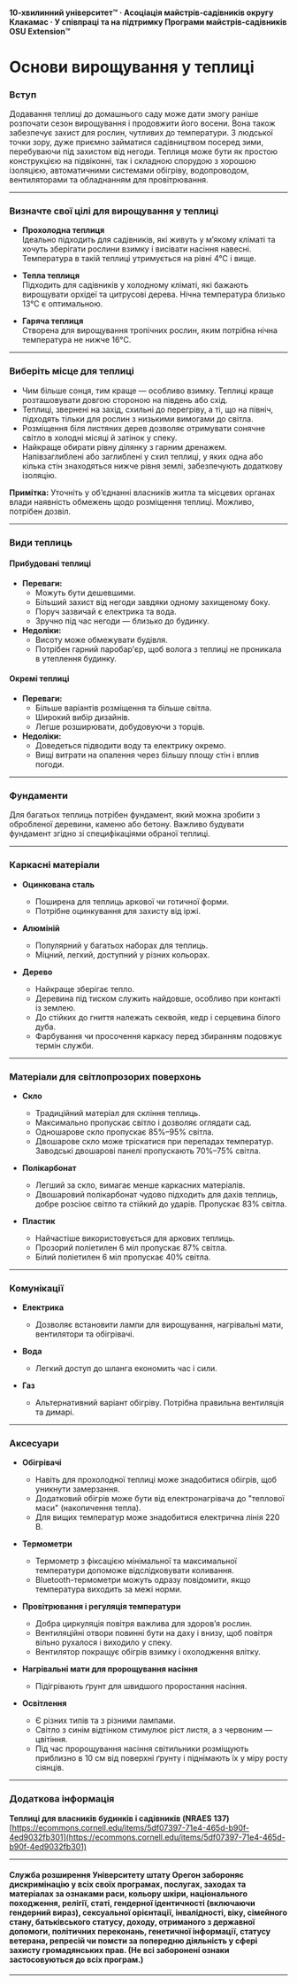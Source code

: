 #### 10-хвилинний університет™ · Асоціація майстрів-садівників округу Клакамас · У співпраці та на підтримку Програми майстрів-садівників OSU Extension™

# Основи вирощування у теплиці

### Вступ

Додавання теплиці до домашнього саду може дати змогу раніше розпочати сезон вирощування і продовжити його восени. Вона також забезпечує захист для рослин, чутливих до температури. З людської точки зору, дуже приємно займатися садівництвом посеред зими, перебуваючи під захистом від негоди. Теплиця може бути як простою конструкцією на підвіконні, так і складною спорудою з хорошою ізоляцією, автоматичними системами обігріву, водопроводом, вентиляторами та обладнанням для провітрювання.

---

### Визначте свої цілі для вирощування у теплиці

- **Прохолодна теплиця**  
  Ідеально підходить для садівників, які живуть у м’якому кліматі та хочуть зберігати рослини взимку і висівати насіння навесні. Температура в такій теплиці утримується на рівні 4°C і вище.

- **Тепла теплиця**  
  Підходить для садівників у холодному кліматі, які бажають вирощувати орхідеї та цитрусові дерева. Нічна температура близько 13°C є оптимальною.

- **Гаряча теплиця**  
  Створена для вирощування тропічних рослин, яким потрібна нічна температура не нижче 16°C.

---

### Виберіть місце для теплиці

- Чим більше сонця, тим краще — особливо взимку. Теплиці краще розташовувати довгою стороною на південь або схід.
- Теплиці, звернені на захід, схильні до перегріву, а ті, що на північ, підходять тільки для рослин з низькими вимогами до світла.
- Розміщення біля листяних дерев дозволяє отримувати сонячне світло в холодні місяці й затінок у спеку.
- Найкраще обирати рівну ділянку з гарним дренажем. Напівзаглиблені або заглиблені у схил теплиці, у яких одна або кілька стін знаходяться нижче рівня землі, забезпечують додаткову ізоляцію.

**Примітка:** Уточніть у об’єднанні власників житла та місцевих органах влади наявність обмежень щодо розміщення теплиці. Можливо, потрібен дозвіл.

---

### Види теплиць

#### Прибудовані теплиці

- **Переваги:**
  - Можуть бути дешевшими.
  - Більший захист від негоди завдяки одному захищеному боку.
  - Поруч зазвичай є електрика та вода.
  - Зручно під час негоди — близько до будинку.
- **Недоліки:**
  - Висоту може обмежувати будівля.
  - Потрібен гарний паробар'єр, щоб волога з теплиці не проникала в утеплення будинку.

#### Окремі теплиці

- **Переваги:**
  - Більше варіантів розміщення та більше світла.
  - Широкий вибір дизайнів.
  - Легше розширювати, добудовуючи з торців.
- **Недоліки:**
  - Доведеться підводити воду та електрику окремо.
  - Вищі витрати на опалення через більшу площу стін і вплив погоди.

---

### Фундаменти

Для багатьох теплиць потрібен фундамент, який можна зробити з обробленої деревини, каменю або бетону. Важливо будувати фундамент згідно зі специфікаціями обраної теплиці.

---

### Каркасні матеріали

- **Оцинкована сталь**
  - Поширена для теплиць аркової чи готичної форми.
  - Потрібне оцинкування для захисту від іржі.

- **Алюміній**
  - Популярний у багатьох наборах для теплиць.
  - Міцний, легкий, доступний у різних кольорах.

- **Дерево**
  - Найкраще зберігає тепло.
  - Деревина під тиском служить найдовше, особливо при контакті із землею.
  - До стійких до гниття належать секвойя, кедр і серцевина білого дуба.
  - Фарбування чи просочення каркасу перед збиранням подовжує термін служби.

---

### Матеріали для світлопрозорих поверхонь

- **Скло**
  - Традиційний матеріал для скління теплиць.
  - Максимально пропускає світло і дозволяє оглядати сад.
  - Одношарове скло пропускає 85%–95% світла.
  - Двошарове скло може тріскатися при перепадах температур. Заводські двошарові панелі пропускають 70%–75% світла.

- **Полікарбонат**
  - Легший за скло, вимагає менше каркасних матеріалів.
  - Двошаровий полікарбонат чудово підходить для дахів теплиць, добре розсіює світло та стійкий до ударів. Пропускає 83% світла.

- **Пластик**
  - Найчастіше використовується для аркових теплиць.
  - Прозорий поліетилен 6 міл пропускає 87% світла.
  - Білий поліетилен 6 міл пропускає 40% світла.

---

### Комунікації

- **Електрика**
  - Дозволяє встановити лампи для вирощування, нагрівальні мати, вентилятори та обігрівачі.

- **Вода**
  - Легкий доступ до шланга економить час і сили.

- **Газ**
  - Альтернативний варіант обігріву. Потрібна правильна вентиляція та димарі.

---

### Аксесуари

- **Обігрівачі**
  - Навіть для прохолодної теплиці може знадобитися обігрів, щоб уникнути замерзання.
  - Додатковий обігрів може бути від електронагрівача до "теплової маси" (накопичення тепла).
  - Для вищих температур може знадобитися електрична лінія 220 В.

- **Термометри**
  - Термометр з фіксацією мінімальної та максимальної температури допоможе відслідковувати коливання.
  - Bluetooth-термометри можуть одразу повідомити, якщо температура виходить за межі норми.

- **Провітрювання і регуляція температури**
  - Добра циркуляція повітря важлива для здоров’я рослин.
  - Вентиляційні отвори повинні бути на даху і внизу, щоб повітря вільно рухалося і виходило у спеку.
  - Вентилятор покращує обігрів взимку і охолодження влітку.

- **Нагрівальні мати для пророщування насіння**
  - Підігрівають ґрунт для швидшого проростання насіння.

- **Освітлення**
  - Є різних типів та з різними лампами.
  - Світло з синім відтінком стимулює ріст листя, а з червоним — цвітіння.
  - Під час пророщування насіння світильники розміщують приблизно в 10 см від поверхні ґрунту і піднімають їх у міру росту сіянців.

---

### Додаткова інформація

**Теплиці для власників будинків і садівників (NRAES 137)**  
[https://ecommons.cornell.edu/items/5df07397-71e4-465d-b90f-4ed9032fb301](https://ecommons.cornell.edu/items/5df07397-71e4-465d-b90f-4ed9032fb301)

---

#### Служба розширення Університету штату Орегон забороняє дискримінацію у всіх своїх програмах, послугах, заходах та матеріалах за ознаками раси, кольору шкіри, національного походження, релігії, статі, гендерної ідентичності (включаючи гендерний вираз), сексуальної орієнтації, інвалідності, віку, сімейного стану, батьківського статусу, доходу, отриманого з державної допомоги, політичних переконань, генетичної інформації, статусу ветерана, репресій чи помсти за попередню діяльність у сфері захисту громадянських прав. (Не всі заборонені ознаки застосовуються до всіх програм.)
---